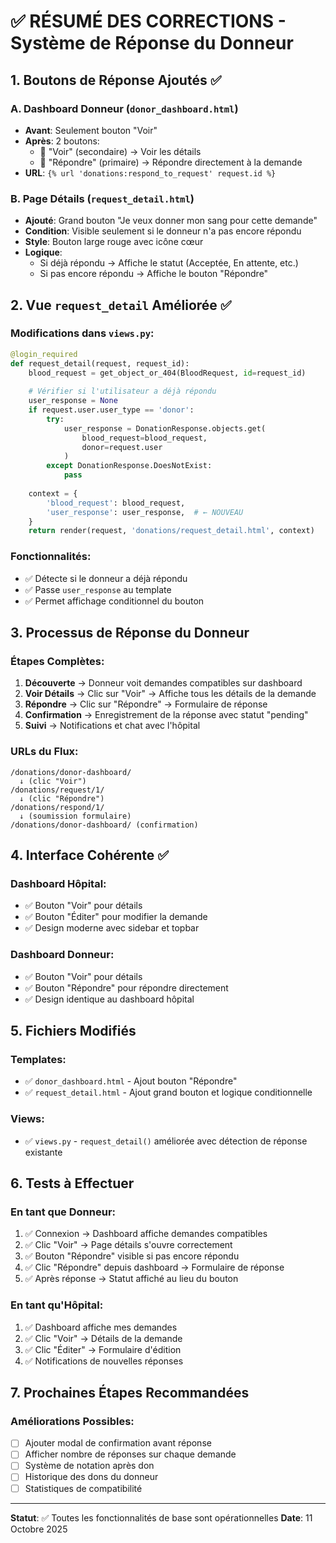 # ✅ RÉSUMÉ DES CORRECTIONS - Système de Réponse du Donneur

## 1. **Boutons de Réponse Ajoutés** ✅

### A. Dashboard Donneur (`donor_dashboard.html`)
- **Avant**: Seulement bouton "Voir"
- **Après**: 2 boutons:
  - 🔵 "Voir" (secondaire) → Voir les détails
  - 🔴 "Répondre" (primaire) → Répondre directement à la demande
- **URL**: `{% url 'donations:respond_to_request' request.id %}`

### B. Page Détails (`request_detail.html`)
- **Ajouté**: Grand bouton "Je veux donner mon sang pour cette demande"
- **Condition**: Visible seulement si le donneur n'a pas encore répondu
- **Style**: Bouton large rouge avec icône cœur
- **Logique**: 
  - Si déjà répondu → Affiche le statut (Acceptée, En attente, etc.)
  - Si pas encore répondu → Affiche le bouton "Répondre"

## 2. **Vue `request_detail` Améliorée** ✅

### Modifications dans `views.py`:
```python
@login_required
def request_detail(request, request_id):
    blood_request = get_object_or_404(BloodRequest, id=request_id)
    
    # Vérifier si l'utilisateur a déjà répondu
    user_response = None
    if request.user.user_type == 'donor':
        try:
            user_response = DonationResponse.objects.get(
                blood_request=blood_request,
                donor=request.user
            )
        except DonationResponse.DoesNotExist:
            pass
    
    context = {
        'blood_request': blood_request,
        'user_response': user_response,  # ← NOUVEAU
    }
    return render(request, 'donations/request_detail.html', context)
```

### Fonctionnalités:
- ✅ Détecte si le donneur a déjà répondu
- ✅ Passe `user_response` au template
- ✅ Permet affichage conditionnel du bouton

## 3. **Processus de Réponse du Donneur**

### Étapes Complètes:
1. **Découverte** → Donneur voit demandes compatibles sur dashboard
2. **Voir Détails** → Clic sur "Voir" → Affiche tous les détails de la demande
3. **Répondre** → Clic sur "Répondre" → Formulaire de réponse
4. **Confirmation** → Enregistrement de la réponse avec statut "pending"
5. **Suivi** → Notifications et chat avec l'hôpital

### URLs du Flux:
```
/donations/donor-dashboard/
  ↓ (clic "Voir")
/donations/request/1/
  ↓ (clic "Répondre")
/donations/respond/1/
  ↓ (soumission formulaire)
/donations/donor-dashboard/ (confirmation)
```

## 4. **Interface Cohérente** ✅

### Dashboard Hôpital:
- ✅ Bouton "Voir" pour détails
- ✅ Bouton "Éditer" pour modifier la demande
- ✅ Design moderne avec sidebar et topbar

### Dashboard Donneur:
- ✅ Bouton "Voir" pour détails
- ✅ Bouton "Répondre" pour répondre directement
- ✅ Design identique au dashboard hôpital

## 5. **Fichiers Modifiés**

### Templates:
- ✅ `donor_dashboard.html` - Ajout bouton "Répondre"
- ✅ `request_detail.html` - Ajout grand bouton et logique conditionnelle

### Views:
- ✅ `views.py` - `request_detail()` améliorée avec détection de réponse existante

## 6. **Tests à Effectuer**

### En tant que Donneur:
1. ✅ Connexion → Dashboard affiche demandes compatibles
2. ✅ Clic "Voir" → Page détails s'ouvre correctement
3. ✅ Bouton "Répondre" visible si pas encore répondu
4. ✅ Clic "Répondre" depuis dashboard → Formulaire de réponse
5. ✅ Après réponse → Statut affiché au lieu du bouton

### En tant qu'Hôpital:
1. ✅ Dashboard affiche mes demandes
2. ✅ Clic "Voir" → Détails de la demande
3. ✅ Clic "Éditer" → Formulaire d'édition
4. ✅ Notifications de nouvelles réponses

## 7. **Prochaines Étapes Recommandées**

### Améliorations Possibles:
- [ ] Ajouter modal de confirmation avant réponse
- [ ] Afficher nombre de réponses sur chaque demande
- [ ] Système de notation après don
- [ ] Historique des dons du donneur
- [ ] Statistiques de compatibilité

---

**Statut**: ✅ Toutes les fonctionnalités de base sont opérationnelles
**Date**: 11 Octobre 2025

